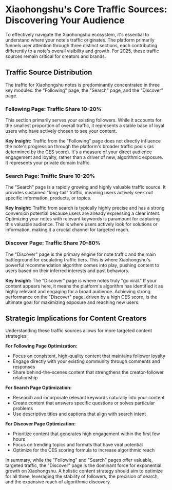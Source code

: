 # Xiaohongshu's Core Traffic Sources: Discovering Your Audience

To effectively navigate the Xiaohongshu ecosystem, it's essential to understand where your note's traffic originates. The platform primarily funnels user attention through three distinct sections, each contributing differently to a note's overall visibility and growth. For 2025, these traffic sources remain critical for creators and brands.

## Traffic Source Distribution

The traffic for Xiaohongshu notes is predominantly concentrated in three key modules: the "Following" page, the "Search" page, and the "Discover" page.

### Following Page: Traffic Share 10-20%

This section primarily serves your existing followers. While it accounts for the smallest proportion of overall traffic, it represents a stable base of loyal users who have actively chosen to see your content.

**Key Insight:** Traffic from the "Following" page does not directly influence the note's progression through the platform's broader traffic pools (as determined by the CES score). It's a measure of your direct audience engagement and loyalty, rather than a driver of new, algorithmic exposure. It represents your private domain traffic.

### Search Page: Traffic Share 10-20%

The "Search" page is a rapidly growing and highly valuable traffic source. It provides sustained "long-tail" traffic, meaning users actively seek out specific information, products, or topics.

**Key Insight:** Traffic from search is typically highly precise and has a strong conversion potential because users are already expressing a clear intent. Optimizing your notes with relevant keywords is paramount for capturing this valuable audience. This is where users actively look for solutions or information, making it a crucial channel for targeted reach.

### Discover Page: Traffic Share 70-80%

The "Discover" page is the primary engine for note traffic and the main battleground for escalating traffic tiers. This is where Xiaohongshu's powerful recommendation algorithm comes into play, pushing content to users based on their inferred interests and past behaviors.

**Key Insight:** The "Discover" page is where notes truly "go viral." If your content appears here, it means the platform's algorithm has identified it as highly relevant and engaging for a broad audience. Achieving strong performance on the "Discover" page, driven by a high CES score, is the ultimate goal for maximizing exposure and reaching new users.

## Strategic Implications for Content Creators

Understanding these traffic sources allows for more targeted content strategies:

**For Following Page Optimization:**
- Focus on consistent, high-quality content that maintains follower loyalty
- Engage directly with your existing community through comments and responses
- Share behind-the-scenes content that strengthens the creator-follower relationship

**For Search Page Optimization:**
- Research and incorporate relevant keywords naturally into your content
- Create content that answers specific questions or solves particular problems
- Use descriptive titles and captions that align with search intent

**For Discover Page Optimization:**
- Prioritize content that generates high engagement within the first few hours
- Focus on trending topics and formats that have viral potential
- Optimize for the CES scoring formula to increase algorithmic reach

In summary, while the "Following" and "Search" pages offer valuable, targeted traffic, the "Discover" page is the dominant force for exponential growth on Xiaohongshu. A holistic content strategy should aim to optimize for all three, leveraging the stability of followers, the precision of search, and the expansive reach of algorithmic discovery.